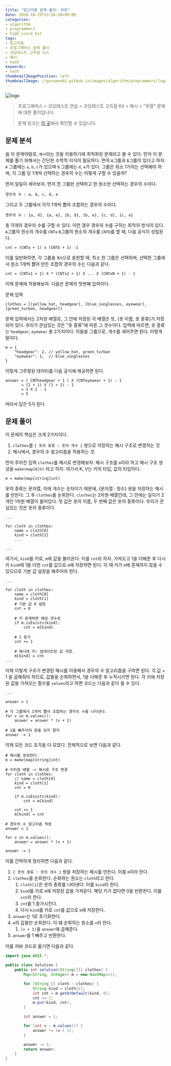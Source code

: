 ```yaml
---
title: "알고리즘 문제 풀이: 위장"
date: 2020-10-25T13:54:18+09:00
categories:
- algorithm
- programmers
- high_score_kit
tags:
- 알고리즘
- 프로그래머스 문제 풀이
- 코딩테스트 고득점 kit
- 해시
- hash
keywords:
- tech
thumbnailImagePosition: left
thumbnailImage: //gurumee92.github.io/images/algorithm/programmers/logo.png
---
```


<!--more-->
![logo](/images/algorithm/programmers/logo.png)

> 프로그래머스 > 코딩테스트 연습 > 코딩테스트 고득점 Kit > 해시 > "위장" 문제에 대한 풀이입니다.
> 
> 문제 링크는 [이 곳](https://programmers.co.kr/learn/courses/30/lessons/42578?language=java)에서 확인할 수 있습니다.


## 문제 분석

음 이 문제야말로, `해시`라는 것을 이용하기에 최적화된 문제라고 볼 수 있다. 먼저 이 문제를 풀기 위해서는 간단한 수학적 지식이 필요하다. 먼저 `A`그룹과 `B`그룹이 있다고 하자. `A` 그룹에는 `a`, `b`, `c`가 있으며 `B` 그룹에는 `d`, `e`가 있다. 그룹은 최소 1가지는 선택해야 하며, 각 그룹 당 1개씩 선택하는 경우의 수는 어떻게 구할 수 있을까?

먼저 일일이 세어보자. 먼저 한 그룹만 선택하고 한 원소만 선택하는 경우의 수이다.

```
경우의 수 : a, b, c, d, e
```

그리고 두 그룹에서 각각 1개씩 뽑아 조합하는 경우의 수이다.

```
경우의 수 : {a, d}, {a, e}, {b, d}, {b, e}, {c, d}, {c, e}
```

총 11개의 경우의 수를 구할 수 있다. 이런 경우 경우의 수를 구하는 최적의 방식이 있다. `A`그룹의 원소의 개수를 `CNTa` `B`그룹의 원소의 개수를 `CNTb`를 할 때, 다음 공식이 성립된다.

```
cnt = (CNTa + 1) x (CNTb + 1) -1
```

이를 일반화하면, 각 그룹을 Xn으로 표현할 때, 최소 한 그룹은 선택하며, 선택한 그룹에서 원소 1개씩 뽑아 만든 조합의 경우의 수는 다음과 같다.

```
cnt = (CNTx1 + 1) X * (CNTx2 + 1) X ... X (CNTxN + 1) - 1
```

이제 문제에 적용해보자. 다음은 문제의 첫번째 입력이다.

문제 입력
```
clothes = [[yellow_hat, headgear], [blue_sunglasses, eyewear], [green_turban, headgear]]
```

문제 입력에서는 2차원 배열로, 그 안에 저장된 각 배열은 또, {옷 이름, 옷 종류}가 저장되어 있다. 우리가 관심있는 것은 "옷 종류"에 따른 그 갯수이다. 입력에 따르면, 옷 종류는 `headgear`, `eyewear` 총 2가지이다. 이들을 그룹으로, 개수를 세어주면 된다. 이렇게 말이다.

```
m = {
    "headgear": 2, // yellow_hat, green_turban
    "eyewear": 1,  // blue_sunglasses
}
```

이렇게 그루핑된 데이터를 다음 공식에 제공하면 된다.

```
answer = ( CNTheadgear + 1 ) X (CNTeyewear + 1) - 1
       = (2 + 1) X (1 + 1) - 1
       = 3 X 2 - 1
       = 5
```

따라서 답은 5가 된다.


## 문제 풀이

이 문제의 핵심은 크게 2가지이다.

1. `clothes`를 `{ 옷의 종류 : 옷의 개수 }` 쌍으로 저장하는 해시 구조로 변경하는 것
2. 해시에서, 경우의 수 알고리즘을 적용하는 것.

먼저 주어진 입력 `clothes`를 해시로 변경해보자. 해시 구조를 `m`이라 하고 해시 구조 생성을 `make(map[K]V)` 라고 하자. 여기서 K, V는 키의 타입, 값의 타입이다.

```
m = make(map[string]int)
```

옷의 종류는 문자열, 이에 개수는 숫자이기 때문에, {문자열 : 정수} 쌍을 저장하는 해시를 만든다. 그 후 `clothes`를 순회한다. `clothes`는 2차원 배열인데, 그 안에는 길이가 2개인 1차원 배열이 들어있다. 첫 값은 옷의 이름, 두 번째 값은 옷의 종류이다. 우리가 관심있는 것은 옷의 종류이다.

```
...

for cloth in clothes:
    name = cloth[0]
    kind = cloth[1]
    ...

...
```

여기서, `kind`를 키로, `m`에 값을 불러온다. 이를 `cnt`라 하자. 가져오고 1을 더해준 후 다시 키 `kind`에 1을 더한 `cnt`를 값으로 `m`에 저장하면 된다. 이 때 키가 `m`에 존재하지 않을 수 있으므로 기본 값 설정을 해주어야 한다.

```
...

for cloth in clothes:
    name = cloth[0]
    kind = cloth[1]
    # 기본 값 0 설정
    cnt = 0 
    
    # 키 존재하면 해당 갯수로
    if m.isExists(kind):
        cnt = m[kind]
    
    # 1 증가
    cnt += 1

    # 해시에 키: 업데이트된 값 저장.
    m[kind] = cnt      
...
```

이제 이렇게 구조가 변경된 해시를 이용해서 경우의 수 알고리즘을 구하면 된다. 각 값 + 1 을 곱해줘야 하므로, 값들을 순회하면서, 1을 더해준 후 누적시키면 된다. 각 키에 저장된 값을 가져오는 함수를 `values`라고 하면 코드는 다음과 같이 쓸 수 있다.

```
...

answer = 1

# 각 그룹에서 1개씩 뽑아 조합하는 경우의 수를 나타낸다.
for v in m.values():
    answer = answer * (v + 1)

# 1을 뺴주어야 함을 잊지 말자
answer -= 1
```

이제 모든 코드 조각을 다 모았다. 전체적으로 보면 다음과 같다.

```
# 해시를 생성한다.
m = make(map[string]int)

# 이차원 배열 -> 해시로 구조 변경
for cloth in clothes:
    // name = cloth[0]
    kind = cloth[1]
    cnt = 0 
    
    if m.isExists(kind):
        cnt = m[kind]
    
    cnt += 1
    m[kind] = cnt  

# 경우의 수 알고리즘 적용
answer = 1

for v in m.values():
    answer = answer * (v + 1)

answer -= 1
```

이를 간략하게 정리하면 다음과 같다.

1. `{ 옷의 종류 : 옷의 개수 }` 쌍을 저장하는 해시를 만든다. 이를 `m`이라 한다.
2. `clothes`를 순회한다. 순회하는 원소는 `cloth`라고 한다.
   1. `cloth[1]`은 옷의 종류를 나타낸다. 이를 `kind`라 한다.
   2. `kind`를 키로 `m`에 저장된 값을 가져온다. 해당 키가 없다면 0을 반환한다. 이를 `cnt`라 한다.
   3. `cnt`를 1 증가시킨다.
   4. 다시 `kind`를 키로 `cnt`를 값으로 `m`에 저장한다.
3. `answer`는 1로 초기화한다.
4. `m`의 값들만 순회한다. 이 떄 순회하는 원소를 `v`라 한다.
   1. `(v + 1)`을 `answer`에 곱해준다.
5. `answer`를 1 빼주고 반환한다.

이를 자바 코드로 옮기면 다음과 같다.

```java
import java.util.*;

public class Solution {
    public int solution(String[][] clothes) {
        Map<String, Integer> m = new HashMap<>();

        for (String [] cloth : clothes) {
            String kind = cloth[1];
            int cnt = m.getOrDefault(kind, 0);
            cnt += 1;
            m.put(kind, cnt);
        }

        int answer = 1;

        for (int v : m.values()) {
            answer *= (v + 1);
        }

        answer -= 1;
        return answer;
    }
}
```